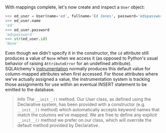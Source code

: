 With mappings complete, let's now create and inspect a `User` object:
    
```python
>>> ed_user = User(name='ed', fullname='Ed Jones', password='edspassword')
>>> ed_user.name
'ed'
>>> ed_user.password
'edspassword'
>>> str(ed_user.id)
'None'
```

Even though we didn't specify it in the constructor, the `id` attribute still produces a value of `None` when we access it (as opposed to Python's usual behavior of raising `AttributeError` for an undefined attribute). SQLAlchemy's [instrumentation](http://docs.sqlalchemy.org/glossary.html#term-instrumentation) normally produces this default value for column-mapped attributes when first accessed. For those attributes where we've actually assigned a value, the instrumentation system is tracking those assignments for use within an eventual INSERT statement to be emitted to the database.

>Info The `__init__()` method. Our User class, as defined using the Declarative system, has been provided with a constructor (e.g. `__init__()` method) which automatically accepts keyword names that match the columns we’ve mapped. We are free to define any explicit `__init__()` method we prefer on our class, which will override the default method provided by Declarative.
